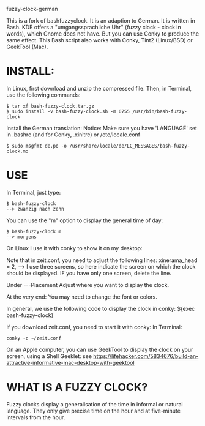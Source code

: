 fuzzy-clock-german

This is a fork of bashfuzzyclock. It is an adaption to German. It is written in Bash. KDE offers a "umgangssprachliche Uhr" (fuzzy clock - clock in words), which Gnome does not have. But you can use Conky to produce the same effect. This Bash script also works with Conky, Tint2 (Linux/BSD) or GeekTool (Mac).

INSTALL:
========

In Linux, first download and unzip the compressed file. Then, in Terminal, use the following commands:

```
$ tar xf bash-fuzzy-clock.tar.gz
$ sudo install -v bash-fuzzy-clock.sh -m 0755 /usr/bin/bash-fuzzy-clock
```

Install the German translation:
Notice: Make sure you have 'LANGUAGE' set in .bashrc (and for Conky, .xinitrc) or 
/etc/locale.conf

```
$ sudo msgfmt de.po -o /usr/share/locale/de/LC_MESSAGES/bash-fuzzy-clock.mo
```

USE
===

In Terminal, just type:

```
$ bash-fuzzy-clock
--> zwanzig nach zehn
```

You can use the "m" option to display the general time of day:

```
$ bash-fuzzy-clock m
--> morgens 
```
On Linux I use it with conky to show it on my desktop:

Note that in zeit.conf, you need to adjust the following lines:
xinerama_head = 2,
--> I use three screens, so here indicate the screen on which the clock should be displayed. IF you have only one screen, delete the line.

Under ---Placement
Adjust where you want to display the clock.

At the very end:
You may need to change the font or colors.

In general, we use the following code to display the clock in conky:
${exec bash-fuzzy-clock}

If you download zeit.conf, you need to start it with conky:
In Terminal: 

```
conky -c ~/zeit.conf
```

On an Apple computer, you can use GeekTool to display the clock on your 
screen, using a Shell Geeklet: see 
<https://lifehacker.com/5834676/build-an-attractive-informative-mac-desktop-with-geektool>


WHAT IS A FUZZY CLOCK?
======================

Fuzzy clocks display a generalisation of the time in informal or natural 
language. They only give precise time on the hour and at five-minute intervals from the hour.
